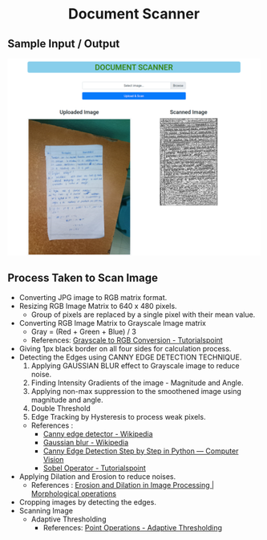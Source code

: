 <h1 align="center">Document Scanner</h1>

## Sample Input / Output
![sample input output](output/final-output.png)

## Process Taken to Scan Image

- Converting JPG image to RGB matrix format.
- Resizing RGB Image Matrix to 640 x 480 pixels.
    - Group of pixels are replaced by a single pixel with their mean value.
- Converting RGB Image Matrix to Grayscale Image matrix
    - Gray = (Red + Green + Blue) / 3
    - References: [Grayscale to RGB Conversion - Tutorialspoint](https://www.tutorialspoint.com/dip/grayscale_to_rgb_conversion.htm#:~:text=Since%20its%20an%20RGB%20image,get%20your%20desired%20grayscale%20image.&text=If%20you%20have%20an%20color,into%20grayscale%20using%20average%20method.)
- Giving 1px black border on all four sides for calculation process.
- Detecting the Edges using CANNY EDGE DETECTION TECHNIQUE.
    1. Applying GAUSSIAN BLUR effect to Grayscale image to reduce noise.
    2. Finding Intensity Gradients of the image - Magnitude and Angle.
    3. Applying non-max suppression to the smoothened image using magnitude and angle.
    4. Double Threshold
    5. Edge Tracking by Hysteresis to process weak pixels.
    - References :
        - [Canny edge detector - Wikipedia](https://en.wikipedia.org/wiki/Canny_edge_detector)
        - [Gaussian blur - Wikipedia](https://en.wikipedia.org/wiki/Gaussian_blur)
        - [Canny Edge Detection Step by Step in Python — Computer Vision](https://towardsdatascience.com/canny-edge-detection-step-by-step-in-python-computer-vision-b49c3a2d8123)
        - [Sobel Operator - Tutorialspoint](https://www.tutorialspoint.com/dip/sobel_operator.htm)
- Applying Dilation and Erosion to reduce noises.
    - References : [Erosion and Dilation in Image Processing | Morphological operations](https://www.youtube.com/watch?v=2LAooUu1IjQ)
- Cropping images by detecting the edges.
- Scanning Image
    - Adaptive Thresholding
        - References: [Point Operations - Adaptive Thresholding](http://homepages.inf.ed.ac.uk/rbf/HIPR2/adpthrsh.htm)

